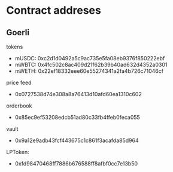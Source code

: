 # Contract addreses

## Goerli

tokens

- mUSDC: 0xc2d1d0492a5c9ac735e5fa08eb9376f850222ebf
- mWBTC: 0x4fc502c8ac409d21f62b39b40ad632d4352a0301
- mWETH: 0x22ef18332eee60e55274341a2fa4b726c71046cf

price feed

- 0x0727538d74e308a8a76413d10afd60ea1310c602

orderbook

- 0x85ec9ef53208edcb51ad80c33fb4ffeb0feca055

vault

- 0x9a12e9adb43fcf443675c1c861f3acafda85d964

LPToken:

- 0xfd98470468ff7886b676588ff8afbf0cc7e13b50
